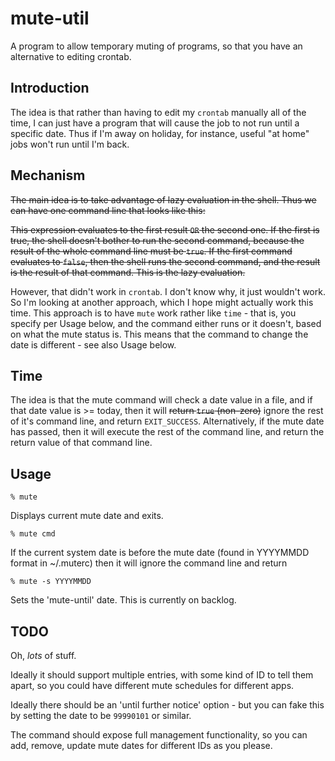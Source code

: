 # mute-util
A program to allow temporary muting of programs, so that you have
an alternative to editing crontab.

## Introduction

The idea is that rather than having to edit my `crontab` manually all of the time,
I can just have a program that will cause the job to not run until a specific
date. Thus if I'm away on holiday, for instance, useful "at home" jobs won't
run until I'm back.

## Mechanism

~~The main idea is to take advantage of lazy evaluation in the shell. Thus we
can have one command line that looks like this:~~

~~This expression evaluates to the first result `OR` the second one. If the
first is true, the shell doesn't bother to run the second command, because the
result of the whole command line must be `true`. If the first command evaluates
to `false`, then the shell runs the second command, and the result is the result
of that command. This is the lazy evaluation.~~

However, that didn't work in `crontab`. I don't know why, it just wouldn't work.
So I'm looking at another approach, which I hope might actually work this time.
This approach is to have `mute` work rather like `time` - that is, you specify
per Usage below, and the command either runs or it doesn't, based on what the
mute status is. This means that the command to change the date is different -
see also Usage below.

## Time

The idea is that the mute command will check a date value in a file, and if that
date value is >= today, then it will ~~return `true` (non-zero)~~ ignore the
rest of it's command line, and return `EXIT_SUCCESS`. Alternatively, if the mute
date has passed, then it will execute the rest of the command line, and return
the return value of that command line.

## Usage

```
% mute
```
Displays current mute date and exits.

```
% mute cmd
```

If the current system date is before the mute date (found in YYYYMMDD format in ~/.muterc)
then it will ignore the command line and return 

```
% mute -s YYYYMMDD
```
Sets the 'mute-until' date. This is currently on backlog.

## TODO
Oh, *lots* of stuff.

Ideally it should support multiple entries, with some kind of ID to tell them
apart, so you could have different mute schedules for different apps. 

Ideally there should be an 'until further notice' option - but you can fake this
by setting the date to be `99990101` or similar.

The command should expose full management functionality, so you can add, remove,
update mute dates for different IDs as you please.
